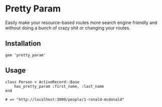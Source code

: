 Pretty Param
============

Easily make your resource-based routes more search engine friendly and without doing a bunch of crazy shit or changing your routes.

Installation
------------

    gem 'pretty_param'

Usage 
-----

    class Person < ActiveRecord::Base
    	has_pretty_param :first_name, :last_name
    end
    
    # => "http://localhost:3000/people/1-ronald-mcdonald"